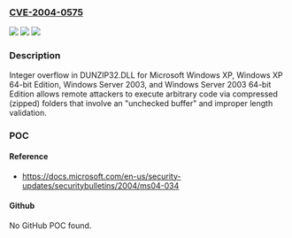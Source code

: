 ### [CVE-2004-0575](https://cve.mitre.org/cgi-bin/cvename.cgi?name=CVE-2004-0575)
![](https://img.shields.io/static/v1?label=Product&message=n%2Fa&color=blue)
![](https://img.shields.io/static/v1?label=Version&message=n%2Fa&color=blue)
![](https://img.shields.io/static/v1?label=Vulnerability&message=n%2Fa&color=brighgreen)

### Description

Integer overflow in DUNZIP32.DLL for Microsoft Windows XP, Windows XP 64-bit Edition, Windows Server 2003, and Windows Server 2003 64-bit Edition allows remote attackers to execute arbitrary code via compressed (zipped) folders that involve an "unchecked buffer" and improper length validation.

### POC

#### Reference
- https://docs.microsoft.com/en-us/security-updates/securitybulletins/2004/ms04-034

#### Github
No GitHub POC found.

